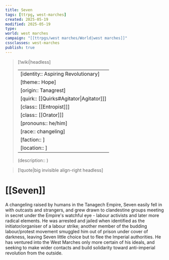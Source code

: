 ```yaml
---
title: Seven
tags: [ttrpg, west-marches]
created: 2025-05-19
modified: 2025-05-19
type: 
world: west marches
campaign: "[[ttrpgs/west marches/World|west marches]]"
cssclasses: west-marches
publish: true
---
```


> [!wiki|headless]
>
> |               |
> | ------------- |
> | [identity:: Aspiring Revolutionary] |
> | [theme:: Hope] |
> | [origin:: Tanagrest] |
> | [quirk:: [[Quirks#Agitator\|Agitator]]] |
> | [class:: [[Entropist]]] |
> | [class:: [[Orator]]] |
> | [pronouns:: he/him] |
> | [race:: changeling] |
> | [faction:: ] |
> | [location:: ] |
>
> (description:: )

> [!quote|big invisible align-right headless]

# [[Seven]]

A changeling raised by humans in the Tanagech Empire, Seven easily fell in with outcasts and strangers, and grew drawn to clandestine groups meeting in secret under the Empire's watchful eye - labour activists and later more radical elements. He was arrested and jailed when identified as the initiator/organiser of a labour strike; another member of the budding labour/protest movement smuggled him out of prison under cover of darkness, leaving Seven little choice but to flee the Imperial authorities. He has ventured into the West Marches only more certain of his ideals, and seeking to make wider contacts and build solidarity toward anti-imperial revolution from the outside.
